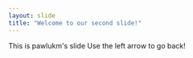 ```yaml
---
layout: slide
title: "Welcome to our second slide!"
---
```

This is pawlukm's slide
Use the left arrow to go back!
